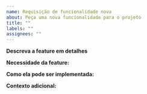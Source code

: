 ```yaml
---
name: Requisição de funcionalidade nova
about: Peça uma nova funcionalidade para o projeto
title: ""
labels: ""
assignees: ""
---
```


**Descreva a feature em detalhes**

<!-- Descreva a feature e suas características mais importantes. -->

**Necessidade da feature:**

<!-- Descreva o porquê da melhoria ser necessária -->

**Como ela pode ser implementada:**

<!-- Dê ideias de como a melhoria pode ser implementada no projeto -->

**Contexto adicional:**

<!-- Adicione qualquer informação adicional que achar necessária. Imagens, links etc -->
